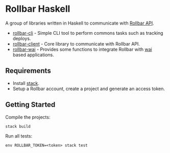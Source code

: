 # Rollbar Haskell

A group of libraries written in Haskell to communicate with [Rollbar
API](https://explorer.docs.rollbar.com/).

- [rollbar-cli](rollbar-cli/) - Simple CLI tool to perform commons tasks such
  as tracking deploys.
- [rollbar-client](rollbar-client/) - Core library to communicate with Rollbar
  API.
- [rollbar-wai](rollbar-wai/) - Provides some functions to integrate Rollbar
  with [wai](http://hackage.haskell.org/package/wai) based applications.

## Requirements

- Install [stack](https://docs.haskellstack.org/en/stable/README/).
- Setup a Rollbar account, create a project and generate an access token.

## Getting Started

Compile the projects:

```
stack build
```

Run all tests:

```
env ROLLBAR_TOKEN=<token> stack test
```
